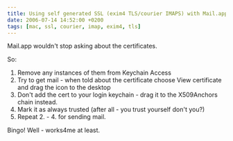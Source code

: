 ```yaml
---
title: Using self generated SSL (exim4 TLS/courier IMAPS) with Mail.app
date: 2006-07-14 14:52:00 +0200
tags: [mac, ssl, courier, imap, exim4, tls]
---
```


Mail.app wouldn't stop asking about the certificates.

So:

1.  Remove any instances of them from Keychain Access
1.  Try to get mail - when told about the certificate choose View certificate and drag the icon to the desktop
1.  Don't add the cert to your login keychain - drag it to the X509Anchors chain instead.
1.  Mark it as always trusted (after all - you trust yourself don't you?)
1.  Repeat 2. - 4. for sending mail.


Bingo! Well - works4me at least.
